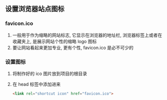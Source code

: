 ## 设置浏览器站点图标

###  favicon.ico

1. 一般用于作为缩略的网站标志, 它显示在浏览器的地址栏, 浏览器标签上或者在收藏夹上, 是展示网站个性的缩略 logo 图标
2. 要让网站看起来更加专业, 更有个性, favicon.ico 是必不可少的



### 设置图标

1. 将制作好的 ico 图片放到项目的根目录

2. 在 head 标签中添加进来

   ```html
   <link rel="shortcut icon" href="favicon.ico">
   ```

   

